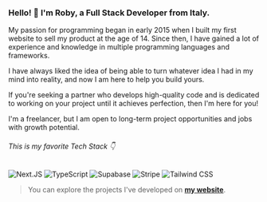### Hello! 👋 I'm Roby, a Full Stack Developer from Italy.

My passion for programming began in early 2015 when I built my first website to sell my product at the age of 14. Since then, I have gained a lot of experience and knowledge in multiple programming languages and frameworks.

I have always liked the idea of being able to turn whatever idea I had in my mind into reality, and now I am here to help you build yours.

If you're seeking a partner who develops high-quality code and is dedicated to working on your project until it achieves perfection, then I'm here for you!

I'm a freelancer, but I am open to long-term project opportunities and jobs with growth potential.

###### This is my favorite Tech Stack 👇

![Next.JS](https://img.shields.io/badge/Next.JS-000000?logo=nextdotjs)
![TypeScript](https://img.shields.io/badge/TypeScript-000000?logo=typescript)
![Supabase](https://img.shields.io/badge/Supabase-000000?logo=supabase)
![Stripe](https://img.shields.io/badge/Stripe-000000?logo=stripe)
![Tailwind CSS](https://img.shields.io/badge/Tailwind_CSS-000000?logo=tailwindcss)

> You can explore the projects I've developed on **[my website](https://robycodes.com/)**.
